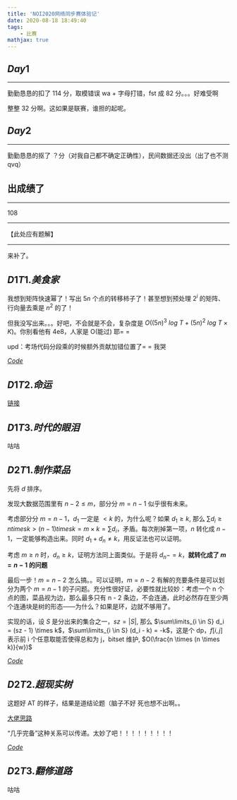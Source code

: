```yaml
---
title: 'NOI2020网络同步赛体验记'
date: 2020-08-18 18:49:40
tags:
    - 比赛
mathjax: true
---
```


## $Day1$
---

勤勤恳恳的扣了 114 分，取模错误 wa + 字母打错，fst 成 82 分。。。好难受啊

整整 32 分啊。这如果是联赛，谁担的起呢。

## $Day2$
---

勤勤恳恳的抠了 ？分（对我自己都不确定正确性），民间数据还没出（出了也不测 qvq）

## 出成绩了
-----

108

-----

【此处应有题解】

-----

来补了。

## $D1T1. 美食家$

我想到矩阵快速幂了！写出 $5n$ 个点的转移柿子了！甚至想到预处理 $2^i$ 的矩阵、行向量去乘是 $n^2$ 的了！

但我没写出来。。。好吧，不会就是不会，复杂度是 $O((5n)^3\ log\ T + (5n)^2\ log\ T \times K)$。你别看他有 4e8，人家是 O(能过) 耶= =

upd：考场代码分段乘的时候额外贡献加错位置了= = 我哭

[$Code$](https://loj.ac/submission/927790)

## $D1T2. 命运$

[链接]()

## $D1T3. 时代的眼泪$

咕咕

## $D2T1. 制作菜品$

先将 $d$ 排序。

发现大数据范围里有 $n - 2 \leq m$，部分分 $m = n - 1$ 似乎很有未来。

考虑部分分 $m = n - 1$，$d_1$ 一定是 $< k$ 的，为什么呢？如果 $d_1 \geq k$, 那么 $\sum d_i \geq n times k > (n - 1) times k = m \times k = \sum d_i$，矛盾。每次削掉第一项，$n$ 转化成 $n - 1$，一定能够构造出来。同时 $d_1 + d_n \neq k$，用反证法也可以证明。

考虑 $m \geq n$ 时，$d_n \geq k$，证明方法同上面类似。于是将 $d_n -= k$，**就转化成了 $m = n - 1$ 的问题**

最后一步！$m = n - 2$ 怎么搞。。可以证明，$m = n - 2$ 有解的充要条件是可以划分为两个 $m = n - 1$ 的子问题。充分性很好证，必要性就比较妙：考虑一个 n 个点的图，菜品视为边，那么最多只有 n - 2 条边，不会连通，此时必然存在至少两个连通块是树的形态——为什么？如果是环，边就不够用了。

实现的话，设 $S$ 是分出来的集合之一，$sz = |S|$, 那么 $\sum\limits_{i \in S} d_i = (sz - 1) \times k$，$\sum\limits_{i \in S} (d_i - k) = -k$，这是个 dp，$f[i, j]$ 表示前 i 个任意取能否使得总和为 j，bitset 维护, $O(\frac{n \times (n \times k)}{w})$

[$Code$](https://loj.ac/submission/927794)

## $D2T2. 超现实树$

这题好 AT 的样子，结果是道结论题（脑子不好 死也想不出啊。。

[大佬思路](https://www.luogu.com.cn/blog/startd/solution-p6776)

“几乎完备”这种关系可以传递。太妙了吧！！！！！！！！！

[$Code$](https://loj.ac/submission/927797)

## $D2T3. 翻修道路$

咕咕